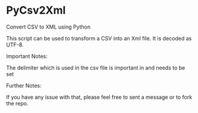 PyCsv2Xml
=========

Convert CSV to XML using Python


This script can be used to transform a CSV into an Xml file.
It is decoded as UTF-8.

Important Notes:

The delimiter which is used in the csv file is important in and needs to be set


Further Notes:

If you have any issue with that, please feel free to sent a message or to fork the repo.

